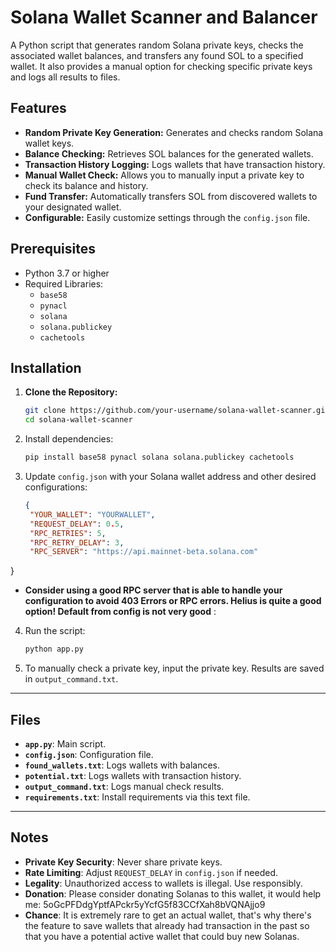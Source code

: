 # Solana Wallet Scanner and Balancer

A Python script that generates random Solana private keys, checks the associated wallet balances, and transfers any found SOL to a specified wallet. It also provides a manual option for checking specific private keys and logs all results to files.

## Features

- **Random Private Key Generation:** Generates and checks random Solana wallet keys.
- **Balance Checking:** Retrieves SOL balances for the generated wallets.
- **Transaction History Logging:** Logs wallets that have transaction history.
- **Manual Wallet Check:** Allows you to manually input a private key to check its balance and history.
- **Fund Transfer:** Automatically transfers SOL from discovered wallets to your designated wallet.
- **Configurable:** Easily customize settings through the `config.json` file.

## Prerequisites

- Python 3.7 or higher
- Required Libraries:
  - `base58`
  - `pynacl`
  - `solana`
  - `solana.publickey`
  - `cachetools`

## Installation

1. **Clone the Repository:**

   ```bash
   git clone https://github.com/your-username/solana-wallet-scanner.git
   cd solana-wallet-scanner

2. Install dependencies:
   ```bash
   pip install base58 pynacl solana solana.publickey cachetools

3. Update `config.json` with your Solana wallet address and other desired configurations:
  
   ```json
   {
    "YOUR_WALLET": "YOURWALLET",
    "REQUEST_DELAY": 0.5,
    "RPC_RETRIES": 5,
    "RPC_RETRY_DELAY": 3,
    "RPC_SERVER": "https://api.mainnet-beta.solana.com" 
}
- **Consider using a good RPC server that is able to handle your configuration to avoid 403 Errors or RPC errors. Helius is quite a good option! Default from config is not very good** :
4. Run the script:
   ```bash
   python app.py

5. To manually check a private key, input the private key. Results are saved in `output_command.txt`.

---

## Files

- **`app.py`**: Main script.
- **`config.json`**: Configuration file.
- **`found_wallets.txt`**: Logs wallets with balances.
- **`potential.txt`**: Logs wallets with transaction history.
- **`output_command.txt`**: Logs manual check results.
- **`requirements.txt`**: Install requirements via this text file.

---

## Notes

- **Private Key Security**: Never share private keys.
- **Rate Limiting**: Adjust `REQUEST_DELAY` in `config.json` if needed.
- **Legality**: Unauthorized access to wallets is illegal. Use responsibly.
- **Donation**: Please consider donating Solanas to this wallet, it would help me: 5oGcPFDdgYptfAPckr5yYcfG5f83CCfXah8bVQNAjjo9
- **Chance**: It is extremely rare to get an actual wallet, that's why there's the feature to save wallets that already had transaction in the past so that you have a potential active wallet that could buy new Solanas.
